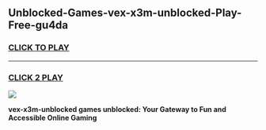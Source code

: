
## Unblocked-Games-vex-x3m-unblocked-Play-Free-gu4da
<h3>
<a href="https://premium76.site?title=vex-x3m-unblocked&ref=10A">CLICK TO PLAY</a></h3>
<hr>

<h3>
<a href="https://premium76.site?title=vex-x3m-unblocked&ref=10A">CLICK 2 PLAY</a>
  
</h3>

<a href="https://premium76.site?title=vex-x3m-unblocked&ref=10A"><img src="https://clearcache.store/games.png"></a>


**vex-x3m-unblocked games unblocked: Your Gateway to Fun and Accessible Online Gaming**
